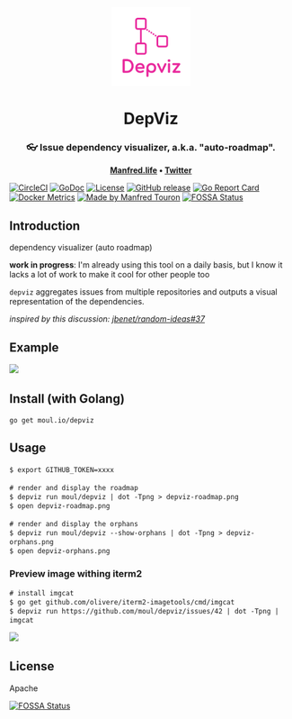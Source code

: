 <h1 align="center">
  <br>
  <img src="https://raw.githubusercontent.com/moul/depviz/master/assets/depviz.svg?sanitize=true" alt="depviz" height="140px">
  <br>
  <br>
  DepViz
  <br>
</h1>

<h3 align="center">👓 Issue dependency visualizer, a.k.a. "auto-roadmap".</h3>

<p align="center"><b>
    <a href="https://manfred.life/depviz">Manfred.life</a> •
    <a href="https://twitter.com/moul">Twitter</a>
</b></p>

[![CircleCI](https://circleci.com/gh/moul/depviz.svg?style=shield)](https://circleci.com/gh/moul/depviz)
[![GoDoc](https://godoc.org/moul.io/depviz?status.svg)](https://godoc.org/moul.io/depviz)
[![License](https://img.shields.io/github/license/moul/depviz.svg)](https://github.com/moul/depviz/blob/master/LICENSE)
[![GitHub release](https://img.shields.io/github/release/moul/depviz.svg)](https://github.com/moul/depviz/releases)
[![Go Report Card](https://goreportcard.com/badge/moul.io/depviz)](https://goreportcard.com/report/moul.io/depviz)
[![Docker Metrics](https://images.microbadger.com/badges/image/moul/depviz.svg)](https://microbadger.com/images/moul/depviz)
[![Made by Manfred Touron](https://img.shields.io/badge/made%20by-Manfred%20Touron-blue.svg?style=flat)](https://manfred.life/)
[![FOSSA Status](https://app.fossa.io/api/projects/git%2Bgithub.com%2Fmoul%2Fdepviz.svg?type=shield)](https://app.fossa.io/projects/git%2Bgithub.com%2Fmoul%2Fdepviz?ref=badge_shield)

## Introduction
dependency visualizer (auto roadmap)

**work in progress**: I'm already using this tool on a daily basis, but I know it lacks a lot of work to make it cool for other people too

`depviz` aggregates issues from multiple repositories and outputs a visual representation of the dependencies.

_inspired by this discussion: [jbenet/random-ideas#37](https://github.com/jbenet/random-ideas/issues/37)_

## Example

![](https://raw.githubusercontent.com/moul/depviz/master/examples/depviz/depviz.svg?sanitize=true)

## Install (with Golang)

```
go get moul.io/depviz
```

## Usage

```console
$ export GITHUB_TOKEN=xxxx

# render and display the roadmap
$ depviz run moul/depviz | dot -Tpng > depviz-roadmap.png
$ open depviz-roadmap.png

# render and display the orphans
$ depviz run moul/depviz --show-orphans | dot -Tpng > depviz-orphans.png
$ open depviz-orphans.png
```

### Preview image withing iterm2

```console
# install imgcat
$ go get github.com/olivere/iterm2-imagetools/cmd/imgcat
$ depviz run https://github.com/moul/depviz/issues/42 | dot -Tpng | imgcat
```

![](https://raw.githubusercontent.com/moul/depviz/master/examples/imgcat.png)

## License

Apache


[![FOSSA Status](https://app.fossa.io/api/projects/git%2Bgithub.com%2Fmoul%2Fdepviz.svg?type=large)](https://app.fossa.io/projects/git%2Bgithub.com%2Fmoul%2Fdepviz?ref=badge_large)